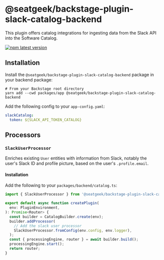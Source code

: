 # @seatgeek/backstage-plugin-slack-catalog-backend

This plugin offers catalog integrations for ingesting data from the Slack API into the Software Catalog.

[![npm latest version](https://img.shields.io/npm/v/@seatgeek/backstage-plugin-slack-catalog-backend/latest.svg)](https://www.npmjs.com/package/@seatgeek/backstage-plugin-slack-catalog-backend)

## Installation

Install the `@seatgeek/backstage-plugin-slack-catalog-backend` package in your backend package:

```shell
# From your Backstage root directory
yarn add --cwd packages/app @seatgeek/backstage-plugin-slack-catalog-backend
```

Add the following config to your `app-config.yaml`:

```yml
slackCatalog:
  token: ${SLACK_API_TOKEN_CATALOG}
```

## Processors

### `SlackUserProcessor`

Enriches existing `User` entities with information from Slack, notably the user's Slack ID and profile picture, based on the user's `.profile.email`.

#### Installation

Add the following to your `packages/backend/catalog.ts`:

```ts
import { SlackUserProcessor } from '@seatgeek/backstage-plugin-slack-catalog-backend';

export default async function createPlugin(
  env: PluginEnvironment,
): Promise<Router> {
  const builder = CatalogBuilder.create(env);
  builder.addProcessor(
    // Add the slack user processor
    SlackUserProcessor.fromConfig(env.config, env.logger),
  );
  const { processingEngine, router } = await builder.build();
  processingEngine.start();
  return router;
}
```
